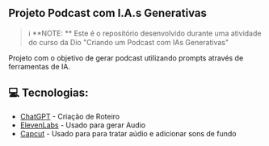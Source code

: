 ## Projeto Podcast com I.A.s Generativas

 > ℹ️ **NOTE:
> ** Este é o repositório desenvolvido durante uma atividade do curso da Dio "Criando um Podcast com IAs Generativas"

Projeto com o objetivo de gerar podcast utilizando prompts através de ferramentas de IA.

## 💻 Tecnologias:

- [ChatGPT](https://chat.openai.com/) - Criação de Roteiro
- [ElevenLabs](https://beta.elevenlabs.io/) - Usado para gerar Audio
- [Capcut](https://www.capcut.com/pt-br/) - Usado para para tratar aúdio e adicionar sons de fundo

